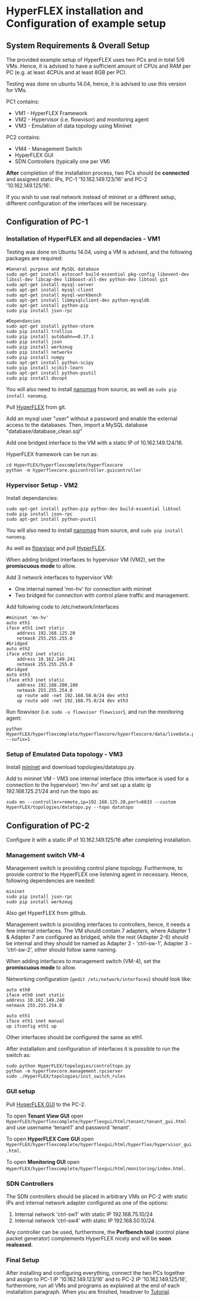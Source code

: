 # HyperFLEX installation and Configuration of example setup

## System Requirements & Overall Setup

The provided example setup of HyperFLEX uses two PCs and in total 5/6 VMs. Hence, it is advised to have a sufficient amount of CPUs and RAM per PC (e.g. at least 4CPUs and at least 8GB per PC).

Testing was done on ubuntu 14.04, hence, it is advised to use this version for VMs.

PC1 contains:

* VM1 - HyperFLEX Framework
* VM2 - Hypervisor (i.e. flowvisor) and monitoring agent
* VM3 - Emulation of data topology using Mininet 

PC2 contains:

* VM4 - Management Switch
* HyperFLEX GUI
* SDN Controllers (typically one per VM)

**After** completion of the installation process, two PCs should be **connected** and assigned static IPs, PC-1 '10.162.149.123/16' and PC-2 '10.162.149.125/16'. 

If you wish to use real network instead of mininet or a different setup, different configuration of the interfaces will be necessary.

## Configuration of PC-1

### Installation of HyperFLEX and all dependacies - VM1

Testing was done on Ubuntu 14.04, using a VM is advised, and the following packages are required:

```
#General purpose and MySQL database
sudo apt-get install autoconf build-essential pkg-config libevent-dev libssl-dev libcap-dev libboost-all-dev python-dev libtool git
sudo apt-get install mysql-server
sudo apt-get install mysql-client
sudo apt-get install mysql-workbench
sudo apt-get install libmysqlclient-dev python-mysqldb
sudo apt-get install python-pip
sudo pip install json-rpc

#Dependancies
sudo apt-get install python-storm
sudo pip install trollius
sudo pip install autobahn==0.17.1
sudo pip install json
sudo pip install werkzeug
sudo pip install networkx
sudo pip install numpy
sudo apt-get install python-scipy
sudo pip install scikit-learn
sudo apt-get install python-psutil
sudo pip install docopt
```

You will also need to install [nanomsg](https://github.com/nanomsg/nanomsg) from source, as well as `sudo pip install nanomsg`.

Pull [HyperFLEX](https://github.com/tum-lkn/HyperFLEX) from git.


Add an mysql user "user" without a password and enable the external access to the databases. Then, import a MySQL database "database/database_clean.sql"   

Add one bridged interface to the VM with a static IP of 10.162.149.124/16.

HyperFLEX framework can be run as:

```
cd HyperFLEX/hyperflexcomplete/hyperflexcore
python -m hyperflexcore.guicontroller.guicontroller
```

### Hypervisor Setup - VM2

Install dependancies:
```
sudo apt-get install python-pip python-dev build-essential libtool
sudo pip install json-rpc
sudo apt-get install python-psutil
```
You will also need to install [nanomsg](https://github.com/nanomsg/nanomsg) from source, and `sudo pip install nanomsg`. 

As well as [flowvisor](https://github.com/OPENNETWORKINGLAB/flowvisor/wiki/Installation-from-Binary) and pull [HyperFLEX](https://github.com/tum-lkn/HyperFLEX).

When adding bridged interfaces to hypervisor VM (VM2), set the **promiscuous mode** to allow.

Add 3 network interfaces to hypervisor VM:
* One internal named 'mn-hv' for connection with mininet
* Two bridged for connection with control plane traffic and management.

Add following code to /etc/network/interfaces
```
#mininet 'mn-hv'
auto eth1
iface eth1 inet static
    address 192.168.125.20
    netmask 255.255.255.0
#bridged
auto eth2
iface eth2 inet static
    address 10.162.149.241
    netmask 255.255.255.0
#bridged
auto eth3
iface eth3 inet static
    address 192.168.200.100
    netmask 255.255.254.0
    up route add -net 192.168.50.0/24 dev eth3
    up route add -net 192.168.75.0/24 dev eth3  
```
Run flowvisor (i.e. `sudo -u flowvisor flowvisor`), and run the monitoring agent:
```
python HyperFLEX/hyperflexcomplete/hyperflexcore/hyperflexcore/data/livedata.py --sufix=1
```
### Setup of Emulated Data topology - VM3

Install [mininet](http://mininet.org/) and download topologies/datatopo.py.

Add to mininet VM - VM3 one internal interface (this interface is used for a connection to the hypervisor) 'mn-hv' and set up a static ip 192.168.125.21/24 and run the topo as:
```
sudo mn --controller=remote,ip=192.168.125.20,port=6633 --custom HyperFLEX/topologies/datatopo.py --topo datatopo
```  


## Configuration of PC-2

Configure it with a static IP of 10.162.149.125/16 after completing installation.

### Management switch VM-4

Management switch is providing control plane topology. Furthermore, to provide control to the HyperFLEX one listening agent in necessary. Hence, following dependencies are needed:
```
mininet
sudo pip install json-rpc
sudo pip install werkzeug
```

Also get HyperFLEX from github.

Management switch is providing interfaces to controllers, hence, it needs a few internal interfaces. The VM should contain 7 adapters, where Adapter 1 & Adapter 7 are configured as bridged, while the rest (Adapter 2-6) should be internal and they should be named as Adapter 2 - 'ctrl-sw-1', Adapter 3 - 'ctrl-sw-2', other should follow same naming.

When adding interfaces to management switch (VM-4), set the **promiscuous mode** to allow.

Networking configuration (`gedit /etc/network/interfaces`) should look like:
```
auto eth0
iface eth0 inet static
address 10.162.149.240
netmask 255.255.254.0

auto eth1
iface eth1 inet manual
up ifconfig eth1 up
```

Other interfaces should be configured the same as eth1.

After installation and configuration of interfaces it is possible to run the switch as:
```
sudo python HyperFLEX/topologies/controltopo.py
python -m hyperflexcore.management.rpcserver
sudo ./HyperFLEX/topologies/init_switch_rules 
```

### GUI setup

Pull [HyperFLEX GUI](https://github.com/tum-lkn/HyperFLEX/) to the PC-2.

To open **Tenant View GUI** open `HyperFLEX/hyperflexcomplete/hyperflexgui/html/tenant/tenant_gui.html` and use username 'tenant1' and password 'tenant'.

To open **HyperFLEX Core GUI** open `HyperFLEX/hyperflexcomplete/hyperflexgui/html/hyperflex/hypervisor_gui.html`.

To open **Monitoring GUI** open `HyperFLEX/hyperflexcomplete/hyperflexgui/html/monitoring/index.html`.

### SDN Controllers

The SDN controllers should be placed in arbitrary VMs on PC-2 with static IPs and internal network adapter configured as one of the options:
1) Internal network 'ctrl-sw1' with static IP 192.168.75.10/24 
2) Internal network 'ctrl-sw4' with static IP 192.168.50.10/24.

Any controller can be used, furthermore, the **Perfbench tool** (control plane packet generator) complements HyperFLEX nicely and will be **soon realeased**.

### Final Setup

After installing and configuring everything, connect the two PCs together and assign to PC-1 IP '10.162.149.123/16' and to PC-2 IP '10.162.149.125/16', furthermore, run all VMs and programs as explained at the end of each installation paragraph. When you are finished, headover to [Tutorial](https://github.com/tum-lkn/HyperFLEX/blob/master/TUTORIAL.md).  
